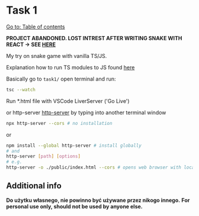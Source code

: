 # Task 1

[Go to: Table of contents](#table-of-contents)


**PROJECT ABANDONED. LOST INTREST AFTER WRITING SNAKE WITH REACT -> SEE [HERE](HTTPS://GITHUB.COM/B-LUKASZUK/SNAKE_GAME)**

My try on snake game with vanilla TS/JS.

Explanation how to run TS modules to JS found [here](https://www.youtube.com/watch?v=EpOPR03z4Vw)

Basically go to `task1/` open terminal and run:

```bash
tsc --watch
```

Run *.html file with VSCode LiverServer ('Go Live')

or http-server [http-server](https://www.npmjs.com/package/http-server) by typing into another terminal window

```bash
npx http-server --cors # no installation
```

or

```bash
npm install --global http-server # install globally
# and
http-server [path] [options]
# e.g.
http-server -o ./public/index.html --cors # opens web browser with localhost 8080
```

## Additional info

**Do użytku własnego, nie powinno być używane przez nikogo innego.**
**For personal use only, should not be used by anyone else.**
